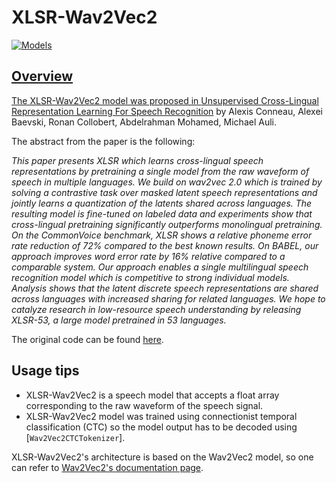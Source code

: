 <!--Copyright 2021 The HuggingFace Team. All rights reserved.

Licensed under the Apache License, Version 2.0 (the "License"); you may not use this file except in compliance with
the License. You may obtain a copy of the License at

http://www.apache.org/licenses/LICENSE-2.0

Unless required by applicable law or agreed to in writing, software distributed under the License is distributed on
an "AS IS" BASIS, WITHOUT WARRANTIES OR CONDITIONS OF ANY KIND, either express or implied. See the License for the
specific language governing permissions and limitations under the License.

⚠️ Note that this file is in Markdown but contain specific syntax for our doc-builder (similar to MDX) that may not be
rendered properly in your Markdown viewer.

-->

# XLSR-Wav2Vec2

<div class="flex flex-wrap space-x-1">
<a href="https://huggingface.co/models?filter=xlsr_wav2vec2">
<img alt="Models" src="https://img.shields.io/badge/All_model_pages-xlsr_wav2vec2-blueviolet">
</div>

## Overview

The XLSR-Wav2Vec2 model was proposed in [Unsupervised Cross-Lingual Representation Learning For Speech Recognition](https://arxiv.org/abs/2006.13979) by Alexis Conneau, Alexei Baevski, Ronan Collobert, Abdelrahman Mohamed, Michael
Auli.

The abstract from the paper is the following:

*This paper presents XLSR which learns cross-lingual speech representations by pretraining a single model from the raw
waveform of speech in multiple languages. We build on wav2vec 2.0 which is trained by solving a contrastive task over
masked latent speech representations and jointly learns a quantization of the latents shared across languages. The
resulting model is fine-tuned on labeled data and experiments show that cross-lingual pretraining significantly
outperforms monolingual pretraining. On the CommonVoice benchmark, XLSR shows a relative phoneme error rate reduction
of 72% compared to the best known results. On BABEL, our approach improves word error rate by 16% relative compared to
a comparable system. Our approach enables a single multilingual speech recognition model which is competitive to strong
individual models. Analysis shows that the latent discrete speech representations are shared across languages with
increased sharing for related languages. We hope to catalyze research in low-resource speech understanding by releasing
XLSR-53, a large model pretrained in 53 languages.*

The original code can be found [here](https://github.com/pytorch/fairseq/tree/master/fairseq/models/wav2vec).

## Usage tips

- XLSR-Wav2Vec2 is a speech model that accepts a float array corresponding to the raw waveform of the speech signal.
- XLSR-Wav2Vec2 model was trained using connectionist temporal classification (CTC) so the model output has to be
  decoded using [`Wav2Vec2CTCTokenizer`].

<Tip>

XLSR-Wav2Vec2's architecture is based on the Wav2Vec2 model, so one can refer to [Wav2Vec2's documentation page](wav2vec2).

</Tip>
